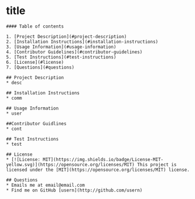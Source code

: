 # title
    
    #### Table of contents

    1. [Project Description](#project-description)
    2. [Installation Instructions](#installation-instructions)
    3. [Usage Information](#usage-information)
    4. [Contributor Guidelines](#contributor-guidelines)
    5. [Test Instructions](#test-instructions)
    6. [License](#license)
    7. [Questions](#questions)

    ## Project Description
    * desc
    
    ## Installation Instructions
    * comm
    
    ## Usage Information
    * user
    
    ##Contributor Guidlines
    * cont
    
    ## Test Instructions
    * test
    
    ## License 
    * [![License: MIT](https://img.shields.io/badge/License-MIT-yellow.svg)](https://opensource.org/licenses/MIT) This project is licensed under the [MIT](https://opensource.org/licenses/MIT) license.
    
    ## Questions
    * Emails me at email@email.com
    * Find me on GitHub [usern](http://github.com/usern)